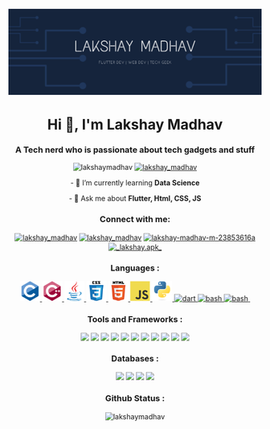 <p><a  href  =  "https://www.lakshaymadhav.in">

<img  src="banner.png" alt="lakshaymadhav"/>

</a></p>

  

<h1  align="center">Hi 👋, I'm Lakshay Madhav</h1>

<h3  align="center">A Tech nerd who is passionate about tech gadgets and stuff</h3>

  
<p align="center">
<img  src="https://komarev.com/ghpvc/?username=lakshaymadhav&label=Profile%20views&color=0e75b6&style=flat"  alt="lakshaymadhav" />  <a  href="https://twitter.com/lakshay_madhav"  target="blank"><img  src="https://img.shields.io/twitter/follow/lakshay_madhav?logo=twitter&style=for-the-badge"  alt="lakshay_madhav" /></a> </p>

   
<p align="center">
 <p align="center">- 🌱 I’m currently learning <b>Data Science</b>
 <p align="center">- 💬 Ask me about <b>Flutter, Html, CSS, JS</b>
</p>
<h3  align="center">Connect with me:</h3>

<p  align="center">
<a  href="https://www.lakshaymadhav.in"  target="blank"><img  align="center"  src="https://img.icons8.com/bubbles/50/000000/domain.png" alt="lakshay_madhav"  height="40"  width="40" /></a>
<a  href="https://twitter.com/lakshay_madhav"  target="blank"><img  align="center"  src="https://img.icons8.com/plasticine/100/000000/twitter--v2.png" alt="lakshay_madhav"  height="40"  width="40" /></a> <a  href="https://linkedin.com/in/lakshay-madhav-m-23853616a"  target="blank"><img  align="center" src="https://img.icons8.com/plasticine/100/000000/linkedin.png" alt="lakshay-madhav-m-23853616a"  height="40"  width="40" /></a> <a  href="https://instagram.com/_lakshay.apk_"  target="blank"><img  align="center"  src="https://img.icons8.com/cotton/100/000000/instagram-new.png" alt="_lakshay.apk_"  height="40"  width="40" /></a>
</p>

<h3  align="center">Languages :</h3>

<p  align="center">
<a  href="https://www.cprogramming.com/"  target="_blank"> <img  src="https://raw.githubusercontent.com/devicons/devicon/master/icons/c/c-original.svg"  alt="c"  width="40"  height="40"/> </a>
 <a  href="https://www.w3schools.com/cpp/"  target="_blank"> <img  src="https://raw.githubusercontent.com/devicons/devicon/master/icons/cplusplus/cplusplus-original.svg"  alt="cplusplus"  width="40"  height="40"/> </a>
  <a  href="https://www.java.com"  target="_blank"> <img  src="https://raw.githubusercontent.com/devicons/devicon/master/icons/java/java-original.svg"  alt="java"  width="40"  height="40"/> </a>
  <a  href="https://www.w3schools.com/css/"  target="_blank"> <img  src="https://raw.githubusercontent.com/devicons/devicon/master/icons/css3/css3-original-wordmark.svg"  alt="css3"  width="40"  height="40"/> </a> 
  <a  href="https://www.w3.org/html/"  target="_blank"> <img  src="https://raw.githubusercontent.com/devicons/devicon/master/icons/html5/html5-original-wordmark.svg"  alt="html5"  width="40"  height="40"/> </a> 
  <a  href="https://developer.mozilla.org/en-US/docs/Web/JavaScript"  target="_blank"> <img src="https://raw.githubusercontent.com/devicons/devicon/master/icons/javascript/javascript-original.svg"  alt="javascript"  width="40"  height="40"/> 
  <a  href="https://www.python.org"  target="_blank"> <img  src="https://raw.githubusercontent.com/devicons/devicon/master/icons/python/python-original.svg"  alt="python"  width="40"  height="40"/> </a> 
 <a  href="https://dart.dev"  target="_blank"> <img  src="https://www.vectorlogo.zone/logos/dartlang/dartlang-icon.svg"  alt="dart"  width="40"  height="40"/> </a> 
  <a  href="https://www.gnu.org/software/bash/"  target="_blank"> <img  src="https://img.icons8.com/plasticine/100/000000/bash.png"  alt="bash"  width="40"  height="40"/> 
  </a> 
  <a  href="https://developer.mozilla.org/en-US/docs/Web/XML/XML_introduction"  target="_blank"> <img  src="https://img.icons8.com/officel/40/000000/xml-file.png"  alt="bash"  width="40"  height="40"/> </a> 
  <img />
</p>
  
 <h3  align="center">Tools and Frameworks :</h3>

<p  align="center">
<img src="https://img.icons8.com/plasticine/40/000000/visual-studio-code-2019.png"/>
<img src="https://img.icons8.com/fluent/40/000000/android-os.png"/>
<img src="https://img.icons8.com/office/40/000000/console.png"/>
<img src="https://img.icons8.com/color/40/000000/git.png"/>
<img src="https://img.icons8.com/color/40/000000/bitbucket.png"/>
<img src="https://img.icons8.com/color/40/000000/bootstrap.png"/>
<img src="https://img.icons8.com/color/40/000000/flutter.png"/>
<img src="https://img.icons8.com/color/40/000000/nodejs.png"/>
<img src="https://img.icons8.com/plasticine/40/000000/discord-logo.png"/>
<img src="https://img.icons8.com/color/40/000000/linux.png"/>
<img src="https://img.icons8.com/color/40/000000/figma.png"/>
</p>
<h3  align="center">Databases :</h3>

<p  align="center">
<img src="https://img.icons8.com/color/40/000000/firebase.png"/>
<img src="https://img.icons8.com/color/40/000000/mysql-logo.png"/>
<img src="https://img.icons8.com/color/40/000000/mongodb.png"/>
<img src="https://img.icons8.com/plasticine/40/000000/api.png"/>
</p>
 

  


<h3  align="center">Github Status :</h3>


<p align="center"><img  align="center"  src="https://github-readme-stats.vercel.app/api?username=lakshaymadhav&show_icons=true&locale=en"  alt="lakshaymadhav" height="225"/></p>